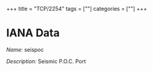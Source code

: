 +++
title = "TCP/2254"
tags = [""]
categories = [""]
+++

# IANA Data

_Name:_ seispoc

_Description:_ Seismic P.O.C. Port

